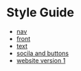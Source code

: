 Style Guide
=============

+ [nav](https://kevingallagher.github.io/style-guide/nav.html)
+ [front](https://kevingallagher.github.io/style-guide/front.html)
+ [text](https://kevingallagher.github.io/style-guide/text.html)
+ [socila and buttons](https://kevingallagher.github.io/style-guide/social.html)
+ [website version 1](https://kevingallagher.github.io/style-guide/website.html)
